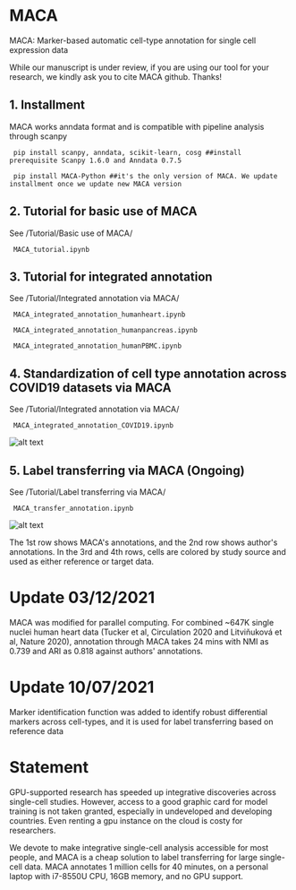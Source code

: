 # MACA
MACA: Marker-based automatic cell-type annotation for single cell expression data

While our manuscript is under review, if you are using our tool for your research, we kindly ask you to cite MACA github. Thanks!

## 1. Installment
MACA works anndata format and is compatible with pipeline analysis through scanpy

     pip install scanpy, anndata, scikit-learn, cosg ##install prerequisite Scanpy 1.6.0 and Anndata 0.7.5
     
     pip install MACA-Python ##it's the only version of MACA. We update installment once we update new MACA version

## 2. Tutorial for basic use of MACA
See /Tutorial/Basic use of MACA/

     MACA_tutorial.ipynb
     
## 3. Tutorial for integrated annotation
See /Tutorial/Integrated annotation via MACA/

     MACA_integrated_annotation_humanheart.ipynb

     MACA_integrated_annotation_humanpancreas.ipynb
    
     MACA_integrated_annotation_humanPBMC.ipynb
     
## 4. Standardization of cell type annotation across COVID19 datasets via MACA

See /Tutorial/Integrated annotation via MACA/

     MACA_integrated_annotation_COVID19.ipynb

![alt text](https://github.com/ImXman/MACA/blob/master/Tutorial/Integrated%20annotation%20via%20MACA/Figure%201.jpg?raw=true)

## 5. Label transferring via MACA (Ongoing)

See /Tutorial/Label transferring via MACA/

     MACA_transfer_annotation.ipynb

![alt text](https://github.com/ImXman/MACA/blob/master/Tutorial/Label%20transferring%20via%20MACA/Figure%202.jpg?raw=true)

The 1st row shows MACA's annotations, and the 2nd row shows author's annotations. In the 3rd and 4th rows, cells are colored by study source and used as either reference or target data.
    

# Update 03/12/2021

MACA was modified for parallel computing. For combined ~647K single nuclei human heart data (Tucker et al, Circulation 2020 and Litviňuková et al, Nature 2020), annotation through MACA takes 24 mins with NMI as 0.739 and ARI as 0.818 against authors' annotations.

# Update 10/07/2021

Marker identification function was added to identify robust differential markers across cell-types, and it is used for label transferring based on reference data
     
# Statement

GPU-supported research has speeded up integrative discoveries across single-cell studies. However, access to a good graphic card for model training is not taken granted, especially in undeveloped and developing countries. Even renting a gpu instance on the cloud is costy for researchers.

We devote to make integrative single-cell analysis accessible for most people, and MACA is a cheap solution to label transferring for large single-cell data. MACA annotates 1 million cells for 40 minutes, on a personal laptop with i7-8550U CPU, 16GB memory, and no GPU support.

 
